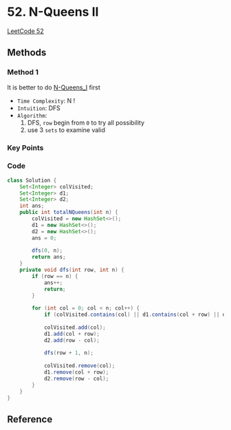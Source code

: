 # 52. N-Queens II

[LeetCode 52](https://leetcode.com/problems/n-queens-ii/)


## Methods

### Method 1
It is better to do [N-Queens_I](../N_Queens) first
* `Time Complexity`: N !
* `Intuition`: DFS
* `Algorithm`: 
    1. DFS, `row` begin from `0` to try all possibility
    2. use 3 `sets` to examine valid 


### Key Points


### Code
```java
class Solution {
    Set<Integer> colVisited; 
    Set<Integer> d1; 
    Set<Integer> d2; 
    int ans; 
    public int totalNQueens(int n) {
        colVisited = new HashSet<>(); 
        d1 = new HashSet<>(); 
        d2 = new HashSet<>(); 
        ans = 0; 
        
        dfs(0, n); 
        return ans; 
    }
    private void dfs(int row, int n) {
        if (row == n) {
            ans++; 
            return; 
        }
        
        for (int col = 0; col < n; col++) {
            if (colVisited.contains(col) || d1.contains(col + row) || d2.contains(row - col)) continue; 
            
            colVisited.add(col); 
            d1.add(col + row); 
            d2.add(row - col); 
            
            dfs(row + 1, n); 
            
            colVisited.remove(col);
            d1.remove(col + row); 
            d2.remove(row - col);
        }
    }
}

```


## Reference